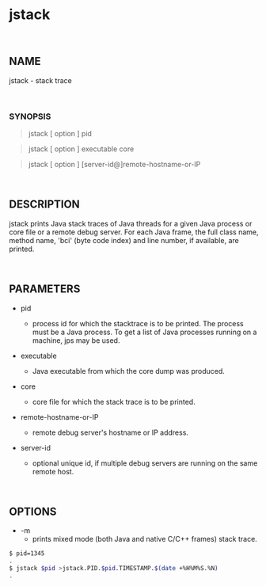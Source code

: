 # jstack

<br>

## NAME

jstack - stack trace

<br>

### SYNOPSIS

> jstack [ option ] pid

> jstack [ option ] executable core

> jstack [ option ] [server-id@]remote-hostname-or-IP

<br>

## DESCRIPTION

jstack  prints Java  stack traces of Java threads for a given Java process or core file or a remote debug server. For each Java frame, the full class name, method name, 'bci' (byte code index) and line number, if available, are printed.

<br>

## PARAMETERS

* pid
  * process id for which the stacktrace is to be printed.  The process must be a Java process. To get a list of Java processes running on a machine, jps may be used.

* executable
  * Java executable from which the core dump was produced.

* core
  * core file for which the stack trace is to be printed.

* remote-hostname-or-IP
  * remote debug server's hostname or IP address.

* server-id
  * optional unique id, if multiple debug servers are running on the same remote host.

<br>

## OPTIONS

* -m
  * prints mixed mode (both Java and native C/C++ frames) stack trace.
  
```bash
$ pid=1345
.
$ jstack $pid >jstack.PID.$pid.TIMESTAMP.$(date +%H%M%S.%N) 
.
```
